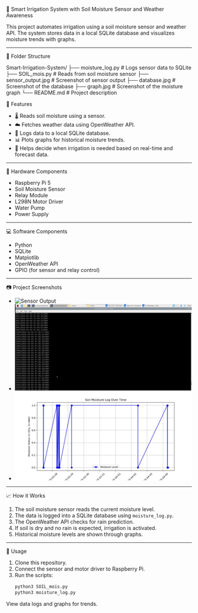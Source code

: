 🌱 Smart Irrigation System with Soil Moisture Sensor and Weather Awareness

This project automates irrigation using a soil moisture sensor and weather API. The system stores data in a local SQLite database and visualizes moisture trends with graphs.

---

📁 Folder Structure

Smart-Irrigation-System/
├── moisture_log.py # Logs sensor data to SQLite 
├── SOIL_mois.py # Reads from soil moisture sensor
├── sensor_output.jpg # Screenshot of sensor output
├── database.jpg # Screenshot of the database 
├── graph.jpg # Screenshot of the moisture graph 
└── README.md # Project description



🧠 Features

- 🌡️ Reads soil moisture using a sensor.
- ☁️ Fetches weather data using OpenWeather API.
- 💾 Logs data to a local SQLite database.
- 📊 Plots graphs for historical moisture trends.
- 🧠 Helps decide when irrigation is needed based on real-time and forecast data.

---
🔧 Hardware Components

- Raspberry Pi 5
- Soil Moisture Sensor
- Relay Module
- L298N Motor Driver
- Water Pump
- Power Supply

---
💻 Software Components

- Python
- SQLite
- Matplotlib
- OpenWeather API
- GPIO (for sensor and relay control)

---
📷 Project Screenshots

- ![Sensor Output](sensor_output.jpg)
- ![Database View](database.jpg)
- ![Moisture Graph](graph.jpg)

---

 📈 How it Works

1. The soil moisture sensor reads the current moisture level.
2. The data is logged into a SQLite database using `moisture_log.py`.
3. The OpenWeather API checks for rain prediction.
4. If soil is dry and no rain is expected, irrigation is activated.
5. Historical moisture levels are shown through graphs.

---

📌 Usage

1. Clone this repository.
2. Connect the sensor and motor driver to Raspberry Pi.
3. Run the scripts:
   ```bash
   python3 SOIL_mois.py
   python3 moisture_log.py
View data logs and graphs for trends.


